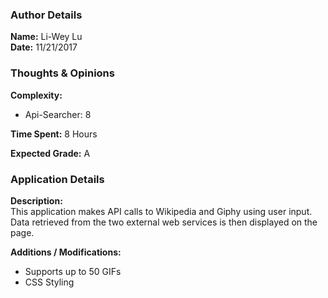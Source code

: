 ### Author Details
**Name:** Li-Wey Lu  
**Date:** 11/21/2017

### Thoughts & Opinions
**Complexity:**
* Api-Searcher: 8

**Time Spent:** 8 Hours

**Expected Grade:** A

### Application Details
**Description:**  
This application makes API calls to Wikipedia and Giphy using user input. Data retrieved from the two external web services is then displayed on the page.

**Additions / Modifications:**
* Supports up to 50 GIFs
* CSS Styling